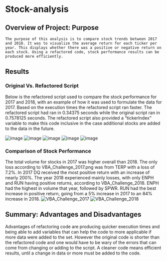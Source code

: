 # Stock-analysis

## Overview of Project: Purpose
    The purpose of this analysis is to compare stock trends between 2017 and 2018. It was to visualize the average return for each ticker per year. This displays whether there was a positive or negative return on each stock. Using a refactored code, stock performance results can be produced more efficiently. 

## Results 
### Original Vs. Refactored Script
  Below is the refactored script used to compare the stock performance for 2017 and 2018, with an example of how it was used to formulate the data for 2017. Based on the execution times the refactored script ran faster. The refactored script had ran in 0.34375 seconds while the original script ran in 0.7578125 seconds. The refactored script also provided a “tickerIndex” variable to make this code inclusive in the case additional stocks are added to the data in the future. 
  
  ![image](https://user-images.githubusercontent.com/90369147/135793435-ab79c439-d862-417a-b055-7c99527d0b39.png)
![image](https://user-images.githubusercontent.com/90369147/135793593-6209c381-c5f2-4125-9a88-ba546335daae.png)
![image](https://user-images.githubusercontent.com/90369147/135793679-4b7fedc5-fb65-4864-ac8d-1d489f15b7ad.png)
![image](https://user-images.githubusercontent.com/90369147/135793726-d1457631-33ae-49f9-b60a-478068763f95.png)
![image](https://user-images.githubusercontent.com/90369147/135793733-dbb05df3-8930-4484-8186-6da7c6484e4f.png)

### Comparison of Stock Performance
  The total volume for stocks in 2017 was higher overall than 2018. The only loss according to VBA_Challenge_2017.png was from TERP with a loss of 7.2%. In 2017 DQ received the most positive return with an increase of nearly 200%. The year 2018 experienced mainly losses, with only ENPH and RUN having positive returns, according to VBA_Challenge_2018. ENPH had the highest in volume that year, followed by SPWR. RUN had the best increase in positive return, going from a 5% increase in 2017 to an 84% increase in 2018. 
  ![VBA_Challenge_2017](https://user-images.githubusercontent.com/90369147/135793806-0ee1100f-b824-4406-a1fb-eecf7a5ee030.PNG)
![VBA_Challenge_2018](https://user-images.githubusercontent.com/90369147/135793812-07f0992f-d3a3-4a36-a916-fd1b4fbf27bd.PNG)

## Summary: Advantages and Disadvantages
  Advantages of refactoring code are producing quicker execution times and being able to add variables that can help the code to more applicable if more data were added to the set. However the original code is shorter than the refactored code and one would have to be wary of the errors that can come from changing or adding to the script. A cleaner code means efficient results, until a change in data or more must be added to the code. 

